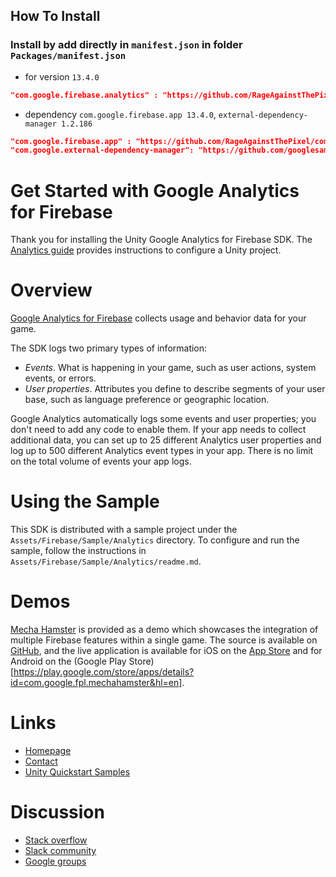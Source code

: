 ## How To Install
### Install by add directly in `manifest.json` in folder `Packages/manifest.json`
- for version `13.4.0`
```json
"com.google.firebase.analytics" : "https://github.com/RageAgainstThePixel/com.google.firebase.analytics.git#13.4.0",
```
- dependency `com.google.firebase.app 13.4.0`, `external-dependency-manager 1.2.186`
```json
"com.google.firebase.app" : "https://github.com/RageAgainstThePixel/com.google.firebase.app.git#13.4.0",
"com.google.external-dependency-manager": "https://github.com/googlesamples/unity-jar-resolver.git?path=upm#v1.2.186",
```

Get Started with Google Analytics for Firebase
==============================================

Thank you for installing the Unity Google Analytics for Firebase SDK. The
[Analytics guide](https://firebase.google.com/docs/analytics/unity/start)
provides instructions to configure a Unity project.

# Overview

[Google Analytics for Firebase](https://firebase.google.com/products/analytics/)
collects usage and behavior data for your game.

The SDK logs two primary types of information:
* *Events*. What is happening in your game, such as user actions, system events,
  or errors.
* *User properties*. Attributes you define to describe segments of your user
  base, such as language preference or geographic location.

Google Analytics automatically logs some events and user properties; you don't
need to add any code to enable them. If your app needs to collect additional
data, you can set up to 25 different Analytics user properties and log up to
500 different Analytics event types in your app. There is no limit on the total
volume of events your app logs.

# Using the Sample

This SDK is distributed with a sample project under the
`Assets/Firebase/Sample/Analytics` directory. To configure and run the sample,
follow the instructions in `Assets/Firebase/Sample/Analytics/readme.md`.

# Demos

[Mecha Hamster](https://github.com/google/mechahamster) is provided as a demo
which showcases the integration of multiple Firebase features within a single
game.  The source is available on
[GitHub](https://github.com/google/mechahamster), and the live application
is available for iOS on the
[App Store](https://itunes.apple.com/us/app/mechahamster/id1286046770?mt=8&ign-mpt=uo%3D4)
and for Android on the
(Google Play Store)[https://play.google.com/store/apps/details?id=com.google.fpl.mechahamster&hl=en].

# Links

* [Homepage](https://firebase.google.com/games/)
* [Contact](https://firebase.google.com/support/contact/)
* [Unity Quickstart Samples](https://github.com/firebase/quickstart-unity)

# Discussion

* [Stack overflow](https://stackoverflow.com/questions/tagged/firebase)
* [Slack community](https://firebase-community.slack.com/)
* [Google groups](https://groups.google.com/forum/#!forum/firebase-talk)

